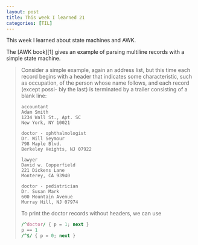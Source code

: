 ```yaml
---
layout: post
title: This week I learned 21
categories: [TIL]
---
```


This week I learned about state machines and AWK.

The [AWK book][1] gives an example of parsing multiline records with a simple
state machine.

> Consider a simple example, again an address list, but this time each record
> begins with a header that indicates some characteristic, such as occupation,
> of the person whose name follows, and each record (except possi- bly the last)
> is terminated by a trailer consisting of a blank line:
>
> ```
> accountant
> Adam Smith
> 1234 Wall St., Apt. SC
> New York, NY 10021
>
> doctor - ophthalmologist
> Dr. Will Seymour
> 798 Maple Blvd.
> Berkeley Heights, NJ 07922
>
> lawyer
> David w. Copperfield
> 221 Dickens Lane
> Monterey, CA 93940
>
> doctor - pediatrician
> Dr. Susan Mark
> 600 Mountain Avenue
> Murray Hill, NJ 07974
> ```
>
> To print the doctor records without headers, we can use
> ```awk
> /^doctor/ { p = 1; next }
> p == 1
> /^$/ { p = 0; next }
> ```
